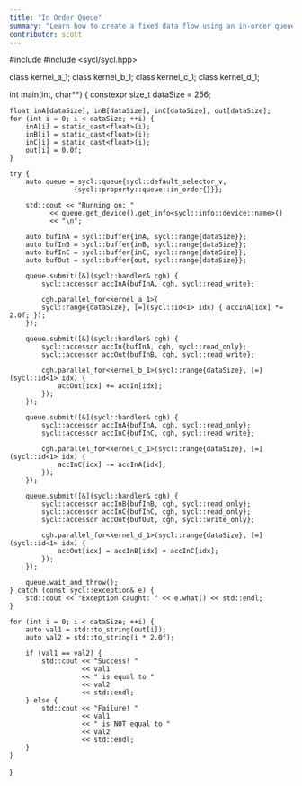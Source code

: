 ```yaml
---
title: "In Order Queue"
summary: "Learn how to create a fixed data flow using an in-order queue."
contributor: scott
---
```


#include <iostream>
#include <sycl/sycl.hpp>

class kernel_a_1;
class kernel_b_1;
class kernel_c_1;
class kernel_d_1;

int main(int, char**) {
    constexpr size_t dataSize = 256;

    float inA[dataSize], inB[dataSize], inC[dataSize], out[dataSize];
    for (int i = 0; i < dataSize; ++i) {
        inA[i] = static_cast<float>(i);
        inB[i] = static_cast<float>(i);
        inC[i] = static_cast<float>(i);
        out[i] = 0.0f;
    }

    try {
        auto queue = sycl::queue{sycl::default_selector_v,
                    {sycl::property::queue::in_order{}}};

        std::cout << "Running on: "
              << queue.get_device().get_info<sycl::info::device::name>()
              << "\n";

        auto bufInA = sycl::buffer{inA, sycl::range{dataSize}};
        auto bufInB = sycl::buffer{inB, sycl::range{dataSize}};
        auto bufInC = sycl::buffer{inC, sycl::range{dataSize}};
        auto bufOut = sycl::buffer{out, sycl::range{dataSize}};

        queue.submit([&](sycl::handler& cgh) {
            sycl::accessor accInA{bufInA, cgh, sycl::read_write};

            cgh.parallel_for<kernel_a_1>(
            sycl::range{dataSize}, [=](sycl::id<1> idx) { accInA[idx] *= 2.0f; });
        });

        queue.submit([&](sycl::handler& cgh) {
            sycl::accessor accIn{bufInA, cgh, sycl::read_only};
            sycl::accessor accOut{bufInB, cgh, sycl::read_write};

            cgh.parallel_for<kernel_b_1>(sycl::range{dataSize}, [=](sycl::id<1> idx) {
                accOut[idx] += accIn[idx];
            });
        });

        queue.submit([&](sycl::handler& cgh) {
            sycl::accessor accInA{bufInA, cgh, sycl::read_only};
            sycl::accessor accInC{bufInC, cgh, sycl::read_write};

            cgh.parallel_for<kernel_c_1>(sycl::range{dataSize}, [=](sycl::id<1> idx) {
                accInC[idx] -= accInA[idx];
            });
        });

        queue.submit([&](sycl::handler& cgh) {
            sycl::accessor accInB{bufInB, cgh, sycl::read_only};
            sycl::accessor accInC{bufInC, cgh, sycl::read_only};
            sycl::accessor accOut{bufOut, cgh, sycl::write_only};

            cgh.parallel_for<kernel_d_1>(sycl::range{dataSize}, [=](sycl::id<1> idx) {
                accOut[idx] = accInB[idx] + accInC[idx];
            });
        });

        queue.wait_and_throw();
    } catch (const sycl::exception& e) {
        std::cout << "Exception caught: " << e.what() << std::endl;
    }

    for (int i = 0; i < dataSize; ++i) {
        auto val1 = std::to_string(out[i]);
        auto val2 = std::to_string(i * 2.0f);

        if (val1 == val2) {
            std::cout << "Success! " 
                      << val1
                      << " is equal to " 
                      << val2
                      << std::endl;
        } else {
            std::cout << "Failure! " 
                      << val1
                      << " is NOT equal to " 
                      << val2
                      << std::endl;
        }
    }
}
